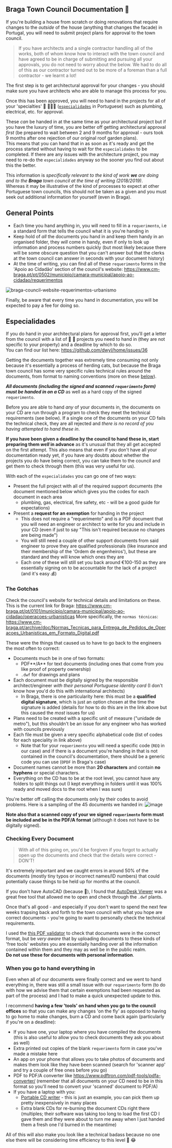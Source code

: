 ## Braga Town Council Documentation :bookmark_tabs:

If you're building a house from scratch or doing renovations that require
changes to the _outside_ of the house (anything that changes the facade) in
Portugal, you will need to submit project plans for approval to the town council.

> If you have architects and a single contractor handling all of the works, both
of whom know how to interact with the town council and have agreed to be in
charge of submitting and pursuing all your approvals, you do not need to worry
about the below. We had to do all of this as our contractor turned out to be
more of a foreman than a full contractor - we learnt a lot!

The first step is to get architectural approval for your changes - you should
make sure you have architects who are able to manage this process for you.

Once this has been approved, you will need to hand in the projects for all of
your 'specialties'  🔧 🔩🚿🚽 
([`especialidades`](https://translate.google.com/#sl=pt&tl=en&text=especialidades) in Portuguese)
such as plumbing, electrical,  etc. for approval.

These _can_ be handed in at the same time as your architectural project but if
you have the luxury of time, you are better off getting architectural approval
_first_ (be prepared to wait between 2 and 9 months for approval - ours took
9 months after one rejection of our original roof garden plans).  
This means that you can hand that in as soon as it's ready and get
the process started without having to wait for the `especialidades` to be
completed. If there are any issues with the architecture project, you may need to re-do
the `especialidades` anyway so the sooner you find out about this the better.

This information is _specifically relevant to the kind of work **we** are doing
and to the **Braga** town council at the time of writing (2018/2019)_.   
Whereas it may be illustrative of the kind of processes to expect at other
Portuguese town councils, this should not be taken as a given and you must
seek out additional information for yourself (even in Braga).


## General Points
+ Each time you hand anything in, you will need to fill in a `requerimento`,
i.e a standard form that tells the council what it is you're handing in
+ Keep hold of _all_ the documents you hand in and keep them handy in an
organised folder, they _will_ come in handy, even if only to look up information
and process numbers quickly (but most likely because there will be some
obscure question that you can't answer but that the clerks at the town council
can answer in seconds with your document history)
+ At the time of writing, you can find all of these `requerimento` forms in the
'Apoio ao Cidadão' section of the council's website:
 https://www.cm-braga.pt/pt/0502/municipio/camara-municipal/apoio-ao-cidadao/requerimentos

![braga-council-website-requerimentos-urbanismo](https://user-images.githubusercontent.com/4185328/55278597-50adfe00-5306-11e9-8ce3-b85dbe351612.png)

Finally, be aware that every time you hand in documentation, you will be expected
to pay a fee for doing so.

## Especialidades
If you do hand in your architectural plans for approval first, you'll get a
letter from the council with a list of :wrench: :nut_and_bolt: projects you need
to hand in (they are not specific to your property) and a deadline by which to do so.   
You can find our list here: https://github.com/dwyl/home/issues/36 

Getting the documents together was extremely time consuming not only because
it's essentially a process of herding cats, but because the Braga town council
has some very specific rules technical rules around the documents,
from format to naming conventions (more on these [below](#the-gotchas)).

***All documents (including the signed and scanned `requerimento` form)
must be handed in on a CD*** as well as a hard copy of the signed `requerimento`.

Before you are able to hand _any_ of your documents in, the documents on your
CD are run through a program to check they meet the technical requirements
(see below). If a single one of the documents on your CD fails the
technical check, they are all rejected and _there is no record of you having
attempted to hand these in_.

**If you have been given a deadline by the council
to hand these in, start preparing them _well_ in advance** as it's unusual that
they all get accepted on the first attempt. This also means that even if you
don't have all your documentation ready yet, if you have any doubts about whether
the projects you do have being correct, you can take them to the council and get
them to check through them (this was very useful for us).

With each of the `especialidades` you can go one of two ways:
+ Present the full project with all of the required support documents (the document
  mentioned below which gives you the codes for each document in each area
  - plumbing, gas, electrical, fire safety, etc - will be a good guide for expectations)
+ Present a **request for an exemption** for handing in the project
  + This does not require a "requerimento" and is a PDF document that you will
  need an engineer or architect to write for you and include in your CD
  (even if just to say "This isn't required because no changes are being made")
  + You will still need a couple of other support documents from said engineer to
  prove they are qualified professionals (like insurance and their membership of
  the 'Ordem de engenheiros'), but these are standard and they will know which
  ones they are
  + Each one of these will still set you back around €100-150 as they are essentially
  signing on to be accountable for the lack of a project (and it's easy :moneybag:)

### The Gotchas
Check the council's website for technical details and limitations on these.  
This is the current link for Braga: https://www.cm-braga.pt/pt/0101/municipio/camara-municipal/apoio-ao-cidadao/operacoes-urbanisticas
More specifically, the `normas técnicas`: https://www.cm-braga.pt/archive/doc/Normas_Tecnicas_para_Entrega_de_Pedidos_de_Operacoes_Urbanisticas_em_Formato_Digital.pdf

These were the things that caused us to have to go back to the engineers the most
often to correct:
+ Documents much be in one of two formats:
  + PDF**/A** for text documents (including ones that come from you like proof of property ownership)
  + `.dwf` for drawings and plans
+ Each document must be digitally signed by the responsible architect/engineer
_with their personal Portuguese identity card_ (I don't know how you'd do this with
international architects)
  + In Braga, there is one particularity here: this must be a **qualified digital
  signature**, which is just an option chosen at the time the signature is added
  (details for how to do this are in the link above but this caused the _most_
    issues for us)
+ Plans need to be created with a specific unit of measure ("unidade de metro"),
but this shouldn't be an issue for any engineer who has worked with councils previously
+ Each file must be given a very specific alphabetical code (list of codes for
each speciality in link above)
  + Note that for your `requerimento` you will need a specific code (`REQ` in our
    case) and if there is a document you're handing in that is not contained in
    the council's documentation, there should be a generic code you can use (`OPDF` in Braga's case)
+ Document names cannot be more than **20 characters** and contain **no hyphens**
or special characters.
+ Everything on the CD has to be at the root level, you cannot have any folders
to split things out (I kept everything in folders until it was 100% ready and
  moved docs to the root when I was sure)


You're better off calling the documents only by their codes to avoid problems.
Here is a sampling of the 45 documents we handed in:
![image](https://user-images.githubusercontent.com/4185328/55279567-bf448900-5311-11e9-86eb-a48d799e1eda.png)

**Note also that a scanned copy of your we signed `requerimento` form must be
included and be in the PDF/A format** (although it does not have to be digitally
  signed).

### Checking Every Document
> With all of this going on, you'd be forgiven if you forgot to actually open up
the documents and check that the details were correct - DON'T!

It's extremely important and we caught errors in around 50% of the documents
(mostly tiny typos or incorrect names/ID numbers) that could potentially cause
things to be held up for months at the council.

If you don't have AutoCAD (because :money_with_wings:), I found that
[AutoDesk Viewer](https://viewer.autodesk.com) was a great free tool that
allowed me to open and check through the `.dwf` plants.

Once that's all good - and especially if you don't want to spend the next few weeks
trapsing back and forth to the town council with what you hope are correct documents -
you're going to want to personally check the technical requirements.

I used the [this PDF validator](https://www.pdf-online.com/osa/validate.aspx)
to check that documents were in the correct format, but be _very aware_ that by
uploading documents to these kinds of 'free tools' websites you are essentially
handing over all the information contained
within them and they may as well be in the public realm.  
**Do not use these for
documents with personal information**.




### When you go to hand everything in
Even when all of our documents were finally correct and we went to hand everything
in, there was still a small issue with our `requerimento` form (to do with how
we advise them that certain exemptions had been requested as part of the process)
and I had to make a quick unexpected update to this.

I recommend **having a few 'tools' on hand when you go to the council offices**
so that you can make any changes 'on the fly' as
opposed to having to go home to make changes, burn a CD and come back again
(particularly if you're on a deadline):
+ If you have one, your laptop where you have compiled the documents
 (this is also useful to allow you to check documents they ask you about as well)
+ Extra printed out copies of the blank `requerimento` form in case you've made a mistake here
+ An app on your phone that allows you to take photos of documents and makes them
look like they have been scanned (search for 'scanner app' and try a couple of free ones before you go)
+ PDF to PDF/A converter like https://www.pdftron.com/pdf-tools/pdfa-converter/
(remember that all documents on your CD need to be in this format so you'll need
to convert your 'scanned' document to PDF/A)
+ If you have a laptop with you:
  + [Portable CD writer](https://amzn.to/2JRpxvG) - this is just an example, you can pick them up pretty inexpensively in many places
  + Extra blank CDs for re-burning the document CDs right there
  (multiples; their software was taking too long to load the first CD I gave them and they were about to turn me away when I just handed them a fresh one I'd burned in the meantime)

All of this will also make you look like a technical badass because no one else
there will be considering time efficiency to this level :dancer: :joy:
